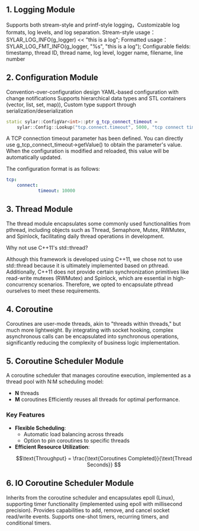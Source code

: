 ## 1. Logging Module
Supports both stream-style and printf-style logging，Customizable log formats, log levels, and log separation.
Stream-style usage：SYLAR_LOG_INFO(g_logger) << "this is a log";
Formatted usage：SYLAR_LOG_FMT_INFO(g_logger, "%s", "this is a log");
Configurable fields: timestamp, thread ID, thread name, log level, logger name, filename, line number

## 2. Configuration Module
Convention-over-configuration design
YAML-based configuration with change notifications
Supports hierarchical data types and STL containers (vector, list, set, map)),
Custom type support through serialization/deserialization
```cpp
static sylar::ConfigVar<int>::ptr g_tcp_connect_timeout =
	sylar::Config::Lookup("tcp.connect.timeout", 5000, "tcp connect timeout");
```
A TCP connection timeout parameter has been defined. You can directly use g_tcp_connect_timeout->getValue()
to obtain the parameter's value. When the configuration is modified and reloaded, 
this value will be automatically updated.

The configuration format is as follows:
```YAML
tcp:
    connect:
            timeout: 10000
```
## 3. Thread Module
The thread module encapsulates some commonly used functionalities from pthread, 
including objects such as Thread, Semaphore, Mutex, RWMutex,
and Spinlock, facilitating daily thread operations in development.

Why not use C++11's std::thread?

Although this framework is developed using C++11, 
we chose not to use std::thread because it is ultimately implemented based on pthread. 
Additionally, C++11 does not provide certain synchronization primitives like read-write mutexes 
(RWMutex) and Spinlock, which are essential in high-concurrency scenarios. 
Therefore, we opted to encapsulate pthread ourselves to meet these requirements.

## 4. Coroutine
Coroutines are user-mode threads, akin to "threads within threads," 
but much more lightweight. By integrating with socket hooking, 
complex asynchronous calls can be encapsulated into synchronous operations,
significantly reducing the complexity of business logic implementation.

## 5. Coroutine Scheduler Module

A coroutine scheduler that manages coroutine execution, implemented as a thread pool with N:M scheduling model:
- **N** threads
- **M** coroutines
Efficiently reuses all threads for optimal performance.

### Key Features
- **Flexible Scheduling**:
  - Automatic load balancing across threads
  - Option to pin coroutines to specific threads
- **Efficient Resource Utilization**:
  ```math
  \text{Throughput} = \frac{\text{Coroutines Completed}}{\text{Thread Seconds}}

## 6. IO Coroutine Scheduler Module
Inherits from the coroutine scheduler and encapsulates epoll (Linux), supporting timer functionality 
(implemented using epoll with millisecond precision). 
Provides capabilities to add, remove, and cancel socket read/write events. 
Supports one-shot timers, recurring timers, and conditional timers.
